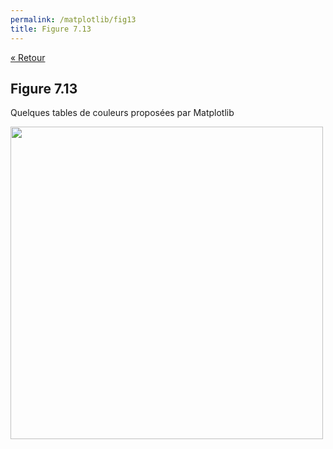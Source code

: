 ```yaml
---
permalink: /matplotlib/fig13
title: Figure 7.13
---
```


[« Retour](/python/matplotlib)

## Figure 7.13

Quelques tables de couleurs proposées par Matplotlib

<img src="/python/_static/matplotlib/fig13.png" width="500px"/>

<script src="https://emgithub.com/embed.js?target=https%3A%2F%2Fgithub.com%2Fxoolive%2Fpython%2Fblob%2Fmaster%2F02-ecosysteme%2F07-matplotlib%2Ffig13.py&style=github-gist&showLineNumbers=on"></script>
